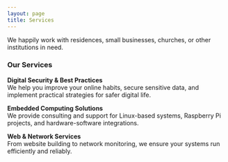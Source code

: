 ```yaml
---
layout: page
title: Services
---
```


We happily work with residences, small businesses, churches, or other institutions in need.  

### Our Services

**Digital Security & Best Practices**  
We help you improve your online habits, secure sensitive data, and implement practical strategies for safer digital life.

**Embedded Computing Solutions**  
We provide consulting and support for Linux-based systems, Raspberry Pi projects, and hardware-software integrations.

**Web & Network Services**  
From website building to network monitoring, we ensure your systems run efficiently and reliably.
